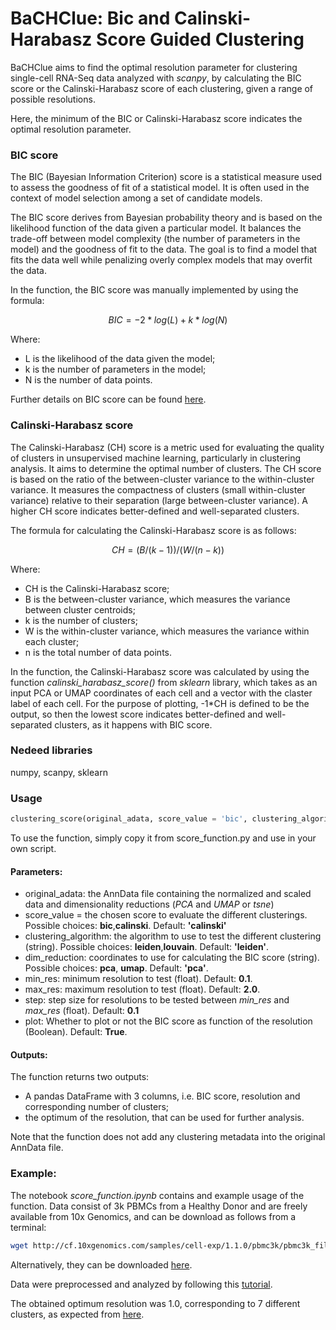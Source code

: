 # BaCHClue: Bic and Calinski-Harabasz Score Guided Clustering

BaCHClue aims to find the optimal resolution parameter for clustering single-cell RNA-Seq data analyzed with _scanpy_, by calculating the BIC score or the Calinski-Harabasz score of each clustering, given a range of possible resolutions.

Here, the minimum of the BIC or Calinski-Harabasz score indicates the optimal resolution parameter.

### BIC score
The BIC (Bayesian Information Criterion) score is a statistical measure used  to assess the goodness of fit of a statistical model. It is often used in the context of model selection among a set of candidate models.

The BIC score derives from Bayesian probability theory and is based on the likelihood function of the data given a particular model. It balances the trade-off between model complexity (the number of parameters in the model) and the goodness of fit to the data. The goal is to find a model that fits the data well while penalizing overly complex models that may overfit the data.

In the function, the BIC score was manually implemented by using the formula:
```math
BIC = -2*log(L) + k*log(N)
```
Where:
- L is the likelihood of the data given the model;
- k is the number of parameters in the model;
- N is the number of data points.

Further details on BIC score can be found [here](https://www-sciencedirect-com.insb.bib.cnrs.fr/topics/mathematics/bayesian-information-criterion).

### Calinski-Harabasz score
The Calinski-Harabasz (CH) score is a metric used for evaluating the quality of clusters in unsupervised machine learning, particularly in clustering analysis. It aims to determine the optimal number of clusters. The CH score is based on the ratio of the between-cluster variance to the within-cluster variance. It measures the compactness of clusters (small within-cluster variance) relative to their separation (large between-cluster variance). A higher CH score indicates better-defined and well-separated clusters.

The formula for calculating the Calinski-Harabasz score is as follows:
```math
CH = (B / (k - 1)) / (W / (n - k))
```

Where:
- CH is the Calinski-Harabasz score;
- B is the between-cluster variance, which measures the variance between cluster centroids;
- k is the number of clusters;
- W is the within-cluster variance, which measures the variance within each cluster;
- n is the total number of data points.

In the function, the Calinski-Harabasz score was calculated by using the function _calinski_harabasz_score()_ from _sklearn_ library, which takes as an input PCA or UMAP coordinates of each cell and a vector with the claster label of each cell.
For the purpose of plotting, -1*CH is defined to be the output, so then the lowest score indicates better-defined and well-separated clusters, as it happens with BIC score.

### Nedeed libraries
numpy, scanpy, sklearn


### Usage


```python
clustering_score(original_adata, score_value = 'bic', clustering_algorithm='leiden', dim_reduction = 'pca', min_res=0.1, max_res=2.0, step=0.1, plot=True)
```

To use the function, simply copy it from score_function.py and use in your own script.

#### Parameters:
* original_adata: the AnnData file containing the normalized and scaled data and dimensionality reductions (_PCA_ and _UMAP_ or _tsne_)
* score_value = the chosen score to evaluate the different clusterings. Possible choices: **bic**,**calinski**. Default: **'calinski'**
* clustering_algorithm: the algorithm to use to test the different clustering (string). Possible choices: **leiden**,**louvain**. Default: **'leiden'**.
* dim_reduction: coordinates to use for calculating the BIC score (string). Possible choices: **pca**, **umap**. Default: **'pca'**.
* min_res: minimum resolution to test (float). Default: **0.1**.
* max_res: maximum resolution to test (float). Default: **2.0**.
* step: step size for resolutions to be tested between _min_res_ and _max_res_ (float). Default: **0.1**
* plot: Whether to plot or not the BIC score as function of the resolution (Boolean). Default: **True**.

#### Outputs:
The function returns two outputs:
* A pandas DataFrame with 3 columns, i.e. BIC score, resolution and corresponding number of clusters;
* the optimum of the resolution, that can be used for further analysis.

Note that the function does not add any clustering metadata into the original AnnData file.

### Example:
The notebook _score_function.ipynb_ contains and example usage of the function. Data consist of 3k PBMCs from a Healthy Donor and are freely available from 10x Genomics, and can be download as follows from a terminal:
```bash
wget http://cf.10xgenomics.com/samples/cell-exp/1.1.0/pbmc3k/pbmc3k_filtered_gene_bc_matrices.tar.gz -O data/pbmc3k_filtered_gene_bc_matrices.tar.gz
```
Alternatively, they can be downloaded [here](https://support.10xgenomics.com/single-cell-gene-expression/datasets/1.1.0/pbmc3k).

Data were preprocessed and analyzed by following this [tutorial](https://scanpy-tutorials.readthedocs.io/en/latest/pbmc3k.html).

The obtained optimum resolution was 1.0, corresponding to 7 different clusters, as expected from [here](https://scanpy-tutorials.readthedocs.io/en/latest/pbmc3k.html).
